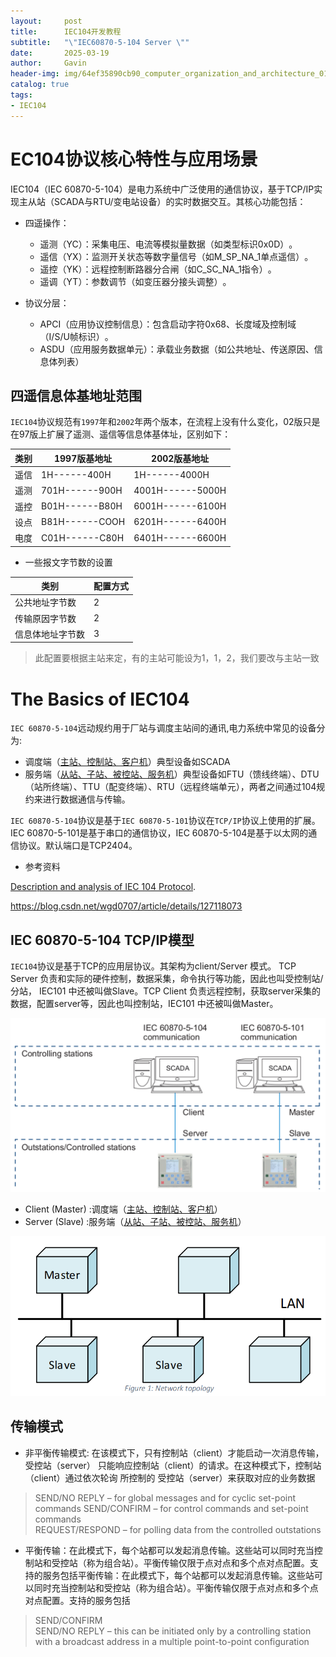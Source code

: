 ```yaml
---
layout:     post
title:      IEC104开发教程
subtitle:   "\"IEC60870-5-104 Server \""
date:       2025-03-19
author:     Gavin
header-img: img/64ef35890cb90_computer_organization_and_architecture_01.png
catalog: true
tags:
- IEC104
---
```


# EC104协议核心特性与应用场景
 IEC104（IEC 60870-5-104）是电力系统中广泛使用的通信协议，基于TCP/IP实现主从站（SCADA与RTU/变电站设备）的实时数据交互‌。其核心功能包括：

- 四遥操作‌：
    - 遥测‌（YC）：采集电压、电流等模拟量数据（如类型标识0x0D）‌。
    - 遥信‌（YX）：监测开关状态等数字量信号（如M_SP_NA_1单点遥信）‌。
    - 遥控‌（YK）：远程控制断路器分合闸（如C_SC_NA_1指令）‌。
    - 遥调‌（YT）：参数调节（如变压器分接头调整）‌。

- 协议分层‌：
    - APCI‌（应用协议控制信息）：包含启动字符0x68、长度域及控制域（I/S/U帧标识）‌。
    - ASDU‌（应用服务数据单元）：承载业务数据（如公共地址、传送原因、信息体列表）‌

## 四遥信息体基地址范围

`IEC104`协议规范有`1997`年和`2002`年两个版本，在流程上没有什么变化，02版只是在97版上扩展了遥测、遥信等信息体基体址，区别如下：

|类别 | 1997版基地址 |2002版基地址 |
|---|---|---|
|遥信 | 1H------400H|1H------4000H |
|遥测 |701H------900H|4001H------5000H|
|遥控|B01H------B80H|6001H------6100H|
|设点|B81H------COOH|6201H------6400H|
|电度|C01H------C80H|6401H------6600H|

- 一些报文字节数的设置

|类别|配置方式| 
|---|---|
|公共地址字节数|2|
|传输原因字节数|2|
信息体地址字节数|3|

> 此配置要根据主站来定，有的主站可能设为1，1，2，我们要改与主站一致

# The Basics of IEC104 
`IEC 60870-5-104`远动规约用于厂站与调度主站间的通讯,电力系统中常见的设备分为:

- 调度端（<ins>主站、控制站、客户机</ins>）典型设备如SCADA
- 服务端（<ins>从站、子站、被控站、服务机</ins>）典型设备如FTU（馈线终端）、DTU（站所终端）、TTU（配变终端）、RTU（远程终端单元），两者之间通过104规约来进行数据通信与传输。

`IEC 60870-5-104`协议是基于`IEC 60870-5-101`协议在`TCP/IP`协议上使用的扩展。IEC 60870-5-101是基于串口的通信协议，IEC 60870-5-104是基于以太网的通信协议。默认端口是TCP2404。
- 参考资料

[Description and analysis of IEC 104 Protocol](https://www.fit.vut.cz/research/publication-file/c168651/279813/TR-IEC104.pdf).

https://blog.csdn.net/wgd0707/article/details/127118073



## IEC 60870-5-104 TCP/IP模型
`IEC104`协议是基于TCP的应用层协议。其架构为client/Server 模式。 TCP Server 负责和实际的硬件控制，数据采集，命令执行等功能，因此也叫受控制站/分站， IEC101 中还被叫做Slave。TCP Client 负责远程控制，获取server采集的数据，配置server等，因此也叫控制站，IEC101 中还被叫做Master。

![mode](/img/iec104-101mode.png)

- Client (Master) :调度端（<ins>主站、控制站、客户机</ins>）
- Server (Slave)  :服务端（<ins>从站、子站、被控站、服务机</ins>）

![mode](/img/image.png)

## 传输模式
- 非平衡传输模式: 在该模式下，只有控制站（client）才能启动一次消息传输，受控站（server） 只能响应控制站（client）的请求。在这种模式下，控制站（client）通过依次轮询 所控制的 受控站（server）来获取对应的业务数据
>  SEND/NO REPLY – for global messages and for cyclic set-point commands
SEND/CONFIRM – for control commands and set-point commands  
REQUEST/RESPOND – for polling data from the controlled outstations

- 平衡传输：在此模式下，每个站都可以发起消息传输。这些站可以同时充当控制站和受控站（称为组合站）。平衡传输仅限于点对点和多个点对点配置。支持的服务包括平衡传输：在此模式下，每个站都可以发起消息传输。这些站可以同时充当控制站和受控站（称为组合站）。平衡传输仅限于点对点和多个点对点配置。支持的服务包括
> SEND/CONFIRM  
SEND/NO REPLY – this can be initiated only by a controlling station with a broadcast address in a multiple point-to-point configuration